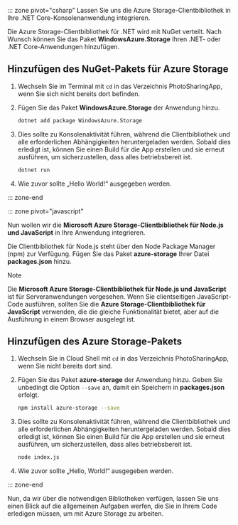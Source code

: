 ::: zone pivot="csharp" Lassen Sie uns die Azure Storage-Clientbibliothek in Ihre .NET Core-Konsolenanwendung integrieren.

Die Azure Storage-Clientbibliothek für .NET wird mit NuGet verteilt. Nach Wunsch können Sie das Paket **WindowsAzure.Storage** Ihren .NET- oder .NET Core-Anwendungen hinzufügen.

## <a name="add-the-azure-storage-nuget-package"></a>Hinzufügen des NuGet-Pakets für Azure Storage

1. Wechseln Sie im Terminal mit `cd` in das Verzeichnis PhotoSharingApp, wenn Sie sich nicht bereits dort befinden.

1. Fügen Sie das Paket **WindowsAzure.Storage** der Anwendung hinzu.

    ```bash
    dotnet add package WindowsAzure.Storage
    ```

1. Dies sollte zu Konsolenaktivität führen, während die Clientbibliothek und alle erforderlichen Abhängigkeiten heruntergeladen werden. Sobald dies erledigt ist, können Sie einen Build für die App erstellen und sie erneut ausführen, um sicherzustellen, dass alles betriebsbereit ist.

    ```bash
    dotnet run
    ```

1. Wie zuvor sollte „Hello World!“ ausgegeben werden.

::: zone-end

::: zone pivot="javascript"

Nun wollen wir die **Microsoft Azure Storage-Clientbibliothek für Node.js und JavaScript** in Ihre Anwendung integrieren.

Die Clientbibliothek für Node.js steht über den Node Package Manager (npm) zur Verfügung. Fügen Sie das Paket **azure-storage** Ihrer Datei **packages.json** hinzu.

> [!NOTE]
> Die **Microsoft Azure Storage-Clientbibliothek für Node.js und JavaScript** ist für Serveranwendungen vorgesehen. Wenn Sie clientseitigen JavaScript-Code ausführen, sollten Sie die **Azure Storage-Clientbibliothek für JavaScript** verwenden, die die gleiche Funktionalität bietet, aber auf die Ausführung in einem Browser ausgelegt ist.

## <a name="add-the-azure-storage-package"></a>Hinzufügen des Azure Storage-Pakets

1. Wechseln Sie in Cloud Shell mit `cd` in das Verzeichnis PhotoSharingApp, wenn Sie nicht bereits dort sind.

1. Fügen Sie das Paket **azure-storage** der Anwendung hinzu. Geben Sie unbedingt die Option `--save` an, damit ein Speichern in **packages.json** erfolgt.

    ```bash
    npm install azure-storage --save
    ```

1. Dies sollte zu Konsolenaktivität führen, während die Clientbibliothek und alle erforderlichen Abhängigkeiten heruntergeladen werden. Sobald dies erledigt ist, können Sie einen Build für die App erstellen und sie erneut ausführen, um sicherzustellen, dass alles betriebsbereit ist.

    ```bash
    node index.js
    ```

1. Wie zuvor sollte „Hello, World!“ ausgegeben werden.

::: zone-end

Nun, da wir über die notwendigen Bibliotheken verfügen, lassen Sie uns einen Blick auf die allgemeinen Aufgaben werfen, die Sie in Ihrem Code erledigen müssen, um mit Azure Storage zu arbeiten.
